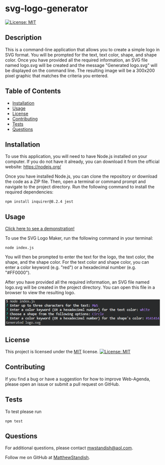 # svg-logo-generator

[![License: MIT](https://img.shields.io/badge/License-MIT-yellow.svg)](https://opensource.org/licenses/MIT)

## Description

This is a command-line application that allows you to create a simple logo in SVG format. You will be prompted for the text, text color, shape, and shape color. Once you have provided all the required information, an SVG file named logo.svg will be created and the message "Generated logo.svg" will be displayed on the command line. The resulting image will be a 300x200 pixel graphic that matches the criteria you entered.

## Table of Contents

- [Installation](#installation)
- [Usage](#usage)
- [License](#license)
- [Contributing](#contributing)
- [Tests](#tests)
- [Questions](#questions)

## Installation

To use this application, you will need to have Node.js installed on your computer. If you do not have it already, you can download it from the official website: https://nodejs.org/

Once you have installed Node.js, you can clone the repository or download the code as a ZIP file. Then, open a terminal or command prompt and navigate to the project directory. Run the following command to install the required dependencies:

```
npm install inquirer@8.2.4 jest
```

## Usage

[Click here to see a demonstration!](https://drive.google.com/file/d/13Gy93SVlH5f5auhmOuxb5aiOkf6q953v/view)

To use the SVG Logo Maker, run the following command in your terminal:

```
node index.js
```

You will then be prompted to enter the text for the logo, the text color, the shape, and the shape color. For the text color and shape color, you can enter a color keyword (e.g. "red") or a hexadecimal number (e.g. "#FF0000").

After you have provided all the required information, an SVG file named logo.svg will be created in the project directory. You can open this file in a browser to view the resulting logo.

![terminal](/assets/images/terminal.png)

## License

This project is licensed under the [MIT](https://opensource.org/licenses/MIT) license. [![License: MIT](https://img.shields.io/badge/License-MIT-yellow.svg)](https://opensource.org/licenses/MIT)

## Contributing

If you find a bug or have a suggestion for how to improve Web-Agenda, please open an issue or submit a pull request on GitHub.

## Tests

To test please run

```
npm test
```

## Questions

For additional questions, please contact [mwstandish@aol.com](mailto:mwstandish@aol.com).

Follow me on GitHub at [MatthewStandish](https://github.com/MatthewStandish).
